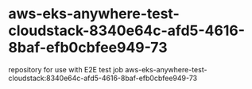 # aws-eks-anywhere-test-cloudstack-8340e64c-afd5-4616-8baf-efb0cbfee949-73
repository for use with E2E test job aws-eks-anywhere-test-cloudstack:8340e64c-afd5-4616-8baf-efb0cbfee949-73
